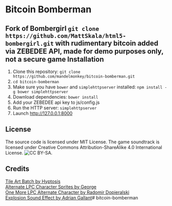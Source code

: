 Bitcoin Bomberman
================

Fork of Bombergirl ```git clone https://github.com/MattSkala/html5-bombergirl.git``` with rudimentary bitcoin added via ZEBEDEE API, made for demo purposes only, not a secure game
Installation
------------
1. Clone this repository: ```git clone https://github.com/mandelmonkey/bitcoin-bomberman.git```
2. ```cd bitcoin-bomberman```
3. Make sure you have `bower` and `simplehttpserver` installed: ```npm install -g bower simplehttpserver```
3. Download dependencies: ```bower install```
4. Add your ZEBEDEE api key to js/config.js
5. Run the HTTP server: ```simplehttpserver```
6. Launch http://127.0.0.1:8000

License
-------
The source code is licensed under MIT License. The game soundtrack is licensed under Creative Commons Attribution-ShareAlike 4.0 International License.
![CC BY-SA](http://i.creativecommons.org/l/by-sa/4.0/80x15.png).

Credits
-------
[Tile Art Batch by Hyptosis](http://www.newgrounds.com/art/view/hyptosis/tile-art-batch-1)<br>
[Alternate LPC Character Sprites by George](http://opengameart.org/content/alternate-lpc-character-sprites-george)<br>
[One More LPC Alternate Character by Radomir Dopieralski](http://opengameart.org/content/one-more-lpc-alternate-character)<br>
[Explosion Sound Effect by Adrian Gallant](http://www.flashkit.com/soundfx/Cartoon/Explosions/Explosio-Adrian_G-7936)# bitcoin-bomberman

